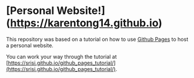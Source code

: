 # [Personal Website!] (https://karentong14.github.io)

This repository was based on a tutorial on how to use [Github Pages](https://pages.github.com/) to host
a personal website. 

You can work your way through the tutorial at 
[https://srisi.github.io/github_pages_tutorial/](https://srisi.github.io/github_pages_tutorial/). 

